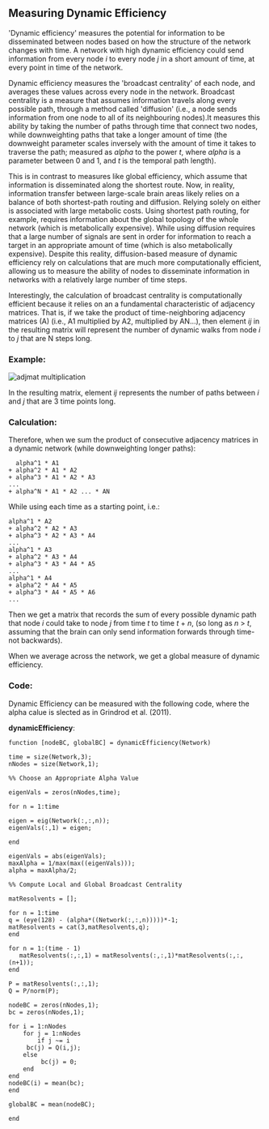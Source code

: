 <!--layout: page title: "PAGE TITLE" permalink: /Dynamic_Efficiency/-->

 ## Measuring Dynamic Efficiency
 
'Dynamic efficiency' measures the potential for information to be disseminated between nodes based on how the structure of the network changes with time. A network with high dynamic efficiency could send information from every node _i_ to every node _j_ in a short amount of time, at every point in time of the network.

Dynamic efficiency measures the 'broadcast centrality' of each node, and averages these values across every node in the network. Broadcast centrality is a measure that assumes  information travels along every possible path, through a method called 'diffusion' (i.e., a node sends information from one node to all of its neighbouring nodes).It measures this ability by taking the number of paths through time that connect two nodes, while downweighting paths that take a longer amount of time (the downweight parameter scales inversely with the amount of time it takes to traverse the path; measured as _alpha_ to the power _t_, where _alpha_ is a parameter between 0 and 1, and _t_ is the temporal path length).

This is in contrast to measures like global efficiency, which assume that information is disseminated along the shortest route. Now, in reality, information transfer between large-scale brain areas likely relies on a balance of both shortest-path routing and diffusion. Relying solely on either is associated with large metabolic costs. Using shortest path routing, for example, requires information about the global topology of the whole network (which is metabolically expensive). While using diffusion requires that a large number of signals are sent in order for information to reach a target in an appropriate amount of time (which is also metabolically expensive). Despite this reality, diffusion-based measure of dynamic efficiency rely on calculations that are much more computationally efficient, allowing us to measure the ability of nodes to disseminate information in networks with a relatively large number of time steps.

Interestingly, the calculation of broadcast centrality is computationally efficient because it relies on an a fundamental characteristic of adjacency matrices. That is, if we take the product of time-neighboring adjacency matrices (A) (i.e., A1 multiplied by A2, multiplied by AN...), then element _ij_ in the resulting matrix will represent the number of dynamic walks from node _i_ to _j_ that are N steps long. 

### Example:

![adjmat multiplication](https://user-images.githubusercontent.com/81769550/114958954-11da3a80-9e32-11eb-9e12-b64ecfc6844e.PNG)

In the resulting matrix, element _ij_ represents the number of paths between _i_ and _j_ that are 3 time points long. 

### Calculation:

Therefore, when we sum the product of consecutive adjacency matrices in a dynamic network (while downweighting longer paths):

      alpha^1 * A1
    + alpha^2 * A1 * A2
    + alpha^3 * A1 * A2 * A3
    ...
    + alpha^N * A1 * A2 ... * AN

While using each time as a starting point, i.e.:

    alpha^1 * A2
    + alpha^2 * A2 * A3
    + alpha^3 * A2 * A3 * A4
    ...
    alpha^1 * A3
    + alpha^2 * A3 * A4
    + alpha^3 * A3 * A4 * A5
    ...
    alpha^1 * A4
    + alpha^2 * A4 * A5
    + alpha^3 * A4 * A5 * A6
    ...

Then we get a matrix that records the sum of every possible dynamic path that node _i_ could take to node _j_ from time _t_ to time _t_ + _n_, (so long as _n_ > _t_, assuming that the brain can only send information forwards through time- not backwards).

When we average across the network, we get a global measure of dynamic efficiency.

### Code:

Dynamic Efficiency can be measured with the following code, where the alpha calue is slected as in Grindrod et al. (2011).

**dynamicEfficiency**:

    function [nodeBC, globalBC] = dynamicEfficiency(Network)
  
    time = size(Network,3);
    nNodes = size(Network,1);

    %% Choose an Appropriate Alpha Value

    eigenVals = zeros(nNodes,time);
    
    for n = 1:time
        
    eigen = eig(Network(:,:,n));
    eigenVals(:,1) = eigen;
    
    end
    
    eigenVals = abs(eigenVals);
    maxAlpha = 1/max(max((eigenVals)));
    alpha = maxAlpha/2;
    
    %% Compute Local and Global Broadcast Centrality
    
    matResolvents = [];
    
    for n = 1:time
    q = (eye(128) - (alpha*((Network(:,:,n)))))*-1;
    matResolvents = cat(3,matResolvents,q);
    end
    
    for n = 1:(time - 1)
       matResolvents(:,:,1) = matResolvents(:,:,1)*matResolvents(:,:,(n+1));
    end

    P = matResolvents(:,:,1);
    Q = P/norm(P);
    
    nodeBC = zeros(nNodes,1);
    bc = zeros(nNodes,1);
    
    for i = 1:nNodes
        for j = 1:nNodes
            if j ~= i
         bc(j) = Q(i,j);
        else
             bc(j) = 0;
        end
    end
    nodeBC(i) = mean(bc);
    end
    
    globalBC = mean(nodeBC);
    
    end
